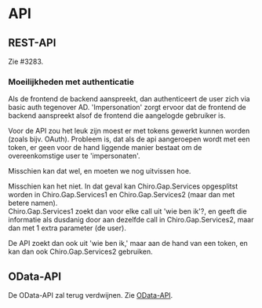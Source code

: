 API
===

REST-API
--------

Zie \#3283.

### Moeilijkheden met authenticatie

Als de frontend de backend aanspreekt, dan authenticeert de user zich
via basic auth tegenover AD. 'Impersonation' zorgt ervoor dat de
frontend de backend aanspreekt alsof de frontend die aangelogde
gebruiker is.

Voor de API zou het leuk zijn moest er met tokens gewerkt kunnen worden
(zoals bijv. OAuth). Probleem is, dat als de api aangeroepen wordt met
een token, er geen voor de hand liggende manier bestaat om de
overeenkomstige user te 'impersonaten'.

Misschien kan dat wel, en moeten we nog uitvissen hoe.

Misschien kan het niet. In dat geval kan Chiro.Gap.Services opgesplitst
worden in Chiro.Gap.Services1 en Chiro.Gap.Services2 (maar dan met
betere namen).\
Chiro.Gap.Services1 zoekt dan voor elke call uit 'wie ben ik'?, en geeft
die informatie als dusdanig door aan dezelfde call in
Chiro.Gap.Services2, maar dan met 1 extra parameter (de user).

De API zoekt dan ook uit 'wie ben ik,' maar aan de hand van een token,
en kan dan ook Chiro.Gap.Services2 gebruiken.

OData-API
---------

De OData-API zal terug verdwijnen. Zie [OData-API](OData-API.md).
